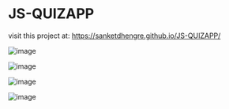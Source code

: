 # JS-QUIZAPP

visit this project at: https://sanketdhengre.github.io/JS-QUIZAPP/

![image](https://user-images.githubusercontent.com/83276393/223638109-79f3d526-eb2d-46e8-bbd1-07ecfb796a55.png)


![image](https://user-images.githubusercontent.com/83276393/223638256-1529cd7b-6cbc-4c49-a951-6a386af8d6db.png)


![image](https://user-images.githubusercontent.com/83276393/223638354-527562a8-4cfd-4214-9b6e-5f43d68aa385.png)


![image](https://user-images.githubusercontent.com/83276393/223638454-7be44bf9-88a5-42ec-bab0-d2a89a56a687.png)

